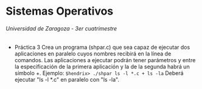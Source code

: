 # Sistemas Operativos
###### Universidad de Zaragoza - 3er cuatrimestre
- Práctica 3
Crea un programa (shpar.c) que sea capaz de ejecutar dos aplicaciones en paralelo cuyos nombres recibirá en la línea de comandos. Las aplicaciones a ejecutar podrán tener parámetros y entre la especificación de la primera aplicación y la de la segunda habrá un símbolo +.
Ejemplo: `$hendrix> ./shpar ls -l *.c + ls -la`
Deberá ejecutar "ls -l *.c" en paralelo con "ls -la".
